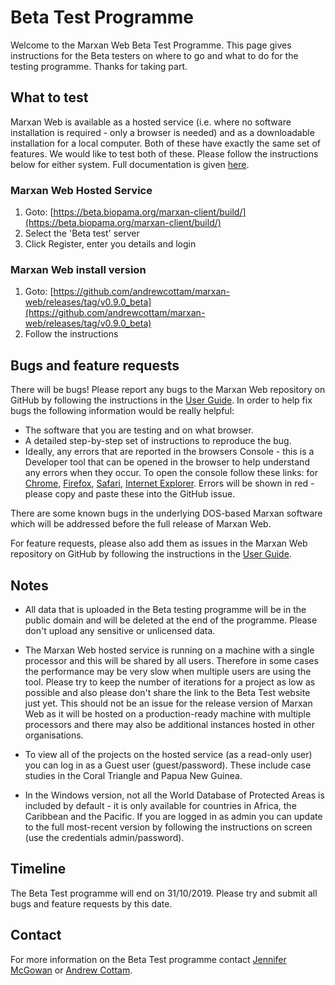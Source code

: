 # Beta Test Programme
Welcome to the Marxan Web Beta Test Programme. This page gives instructions for the Beta testers on where to go and what to do for the testing programme. Thanks for taking part.

## What to test
Marxan Web is available as a hosted service (i.e. where no software installation is required - only a browser is needed) and as a downloadable installation for a local computer. Both of these have exactly the same set of features. We would like to test both of these. Please follow the instructions below for either system. Full documentation is given [here](/docs_overview.md).  

### Marxan Web Hosted Service
1. Goto: [https://beta.biopama.org/marxan-client/build/](https://beta.biopama.org/marxan-client/build/)
1. Select the 'Beta test' server
1. Click Register, enter you details and login  

### Marxan Web install version
1. Goto: [https://github.com/andrewcottam/marxan-web/releases/tag/v0.9.0_beta](https://github.com/andrewcottam/marxan-web/releases/tag/v0.9.0_beta)
1. Follow the instructions  

## Bugs and feature requests
There will be bugs! Please report any bugs to the Marxan Web repository on GitHub by following the instructions in the [User Guide](https://andrewcottam.github.io/marxan-web/documentation/docs_user.html#providing-feedback). In order to help fix bugs the following information would be really helpful:

- The software that you are testing and on what browser.  
- A detailed step-by-step set of instructions to reproduce the bug.  
- Ideally, any errors that are reported in the browsers Console - this is a Developer tool that can be opened in the browser to help understand any errors when they occur. To open the console follow these links: for [Chrome](https://developers.google.com/web/tools/chrome-devtools/open#chrome), [Firefox](https://developer.mozilla.org/en-US/docs/Tools/Web_Console/Opening_the_Web_Console), [Safari](https://support.apple.com/en-gb/guide/safari/sfri20948/mac), [Internet Explorer](https://msdn.microsoft.com/en-us/data/gg589530(v=vs.71)). Errors will be shown in red - please copy and paste these into the GitHub issue.  

There are some known bugs in the underlying DOS-based Marxan software which will be addressed before the full release of Marxan Web.  

For feature requests, please also add them as issues in the Marxan Web repository on GitHub by following the instructions in the [User Guide](https://andrewcottam.github.io/marxan-web/documentation/docs_user.html#providing-feedback).

## Notes 
- All data that is uploaded in the Beta testing programme will be in the public domain and will be deleted at the end of the programme. Please don't upload any sensitive or unlicensed data.  

- The Marxan Web hosted service is running on a machine with a single processor and this will be shared by all users. Therefore in some cases the performance may be very slow when multiple users are using the tool. Please try to keep the number of iterations for a project as low as possible and also please don't share the link to the Beta Test website just yet. This should not be an issue for the release version of Marxan Web as it will be hosted on a production-ready machine with multiple processors and there may also be additional instances hosted in other organisations.  

- To view all of the projects on the hosted service (as a read-only user) you can log in as a Guest user (guest/password). These include case studies in the Coral Triangle and Papua New Guinea.  

- In the Windows version, not all the World Database of Protected Areas is included by default - it is only available for countries in Africa, the Caribbean and the Pacific. If you are logged in as admin you can update to the full most-recent version by following the instructions on screen (use the credentials admin/password).    

## Timeline
The Beta Test programme will end on 31/10/2019. Please try and submit all bugs and feature requests by this date.  

## Contact  
For more information on the Beta Test programme contact [Jennifer McGowan](mailto:j.mcgowan@uq.edu.au) or [Andrew Cottam](mailto:andrew.cottam@ec.europa.eu).
